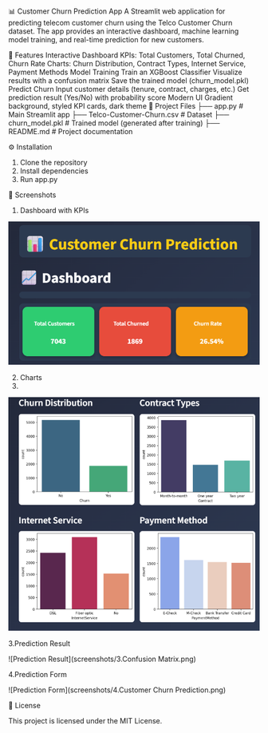 📊 Customer Churn Prediction App
A Streamlit web application for predicting telecom customer churn using the Telco Customer Churn dataset. The app provides an interactive dashboard, machine learning model training, and real-time prediction for new customers.

🚀 Features
Interactive Dashboard
KPIs: Total Customers, Total Churned, Churn Rate
Charts: Churn Distribution, Contract Types, Internet Service, Payment Methods
Model Training
Train an XGBoost Classifier
Visualize results with a confusion matrix
Save the trained model (churn_model.pkl)
Predict Churn
Input customer details (tenure, contract, charges, etc.)
Get prediction result (Yes/No) with probability score
Modern UI
Gradient background, styled KPI cards, dark theme
📂 Project Files
├── app.py # Main Streamlit app 
├── Telco-Customer-Churn.csv # Dataset 
├── churn_model.pkl # Trained model (generated after training) 
├── README.md # Project documentation

⚙️ Installation
1. Clone the repository
2. Install dependencies
3. Run app.py

📸 Screenshots

1. Dashboard with KPIs

![Dashboard](screenshots/1.KPI.png)


2. Charts
3. 
![Churn Distribution](screenshots/2.charts.png)

3.Prediction Result

![Prediction Result](screenshots/3.Confusion Matrix.png)

4.Prediction Form

![Prediction Form](screenshots/4.Customer Churn Prediction.png)

📜 License

This project is licensed under the MIT License.
